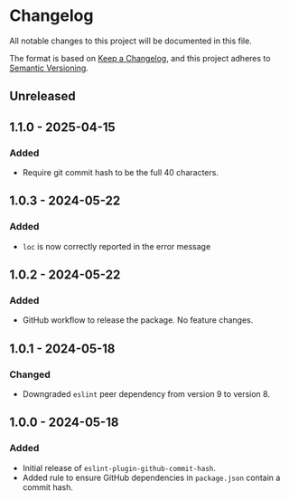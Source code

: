 # Changelog

All notable changes to this project will be documented in this file.

The format is based on [Keep a Changelog](https://keepachangelog.com/en/1.0.0/), and this project adheres to [Semantic Versioning](https://semver.org/spec/v2.0.0.html).

## Unreleased

## 1.1.0 - 2025-04-15
### Added
- Require git commit hash to be the full 40 characters.

## 1.0.3 - 2024-05-22
### Added
- `loc` is now correctly reported in the error message

## 1.0.2 - 2024-05-22
### Added
- GitHub workflow to release the package. No feature changes.

## 1.0.1 - 2024-05-18
### Changed
- Downgraded `eslint` peer dependency from version 9 to version 8.

## 1.0.0 - 2024-05-18
### Added
- Initial release of `eslint-plugin-github-commit-hash`.
- Added rule to ensure GitHub dependencies in `package.json` contain a commit hash.
